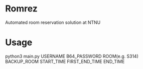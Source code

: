 # Romrez
Automated room reservation solution at NTNU

# Usage
python3 main.py USERNAME B64_PASSWORD ROOM(e.g. S314) BACKUP_ROOM START_TIME FIRST_END_TIME END_TIME


